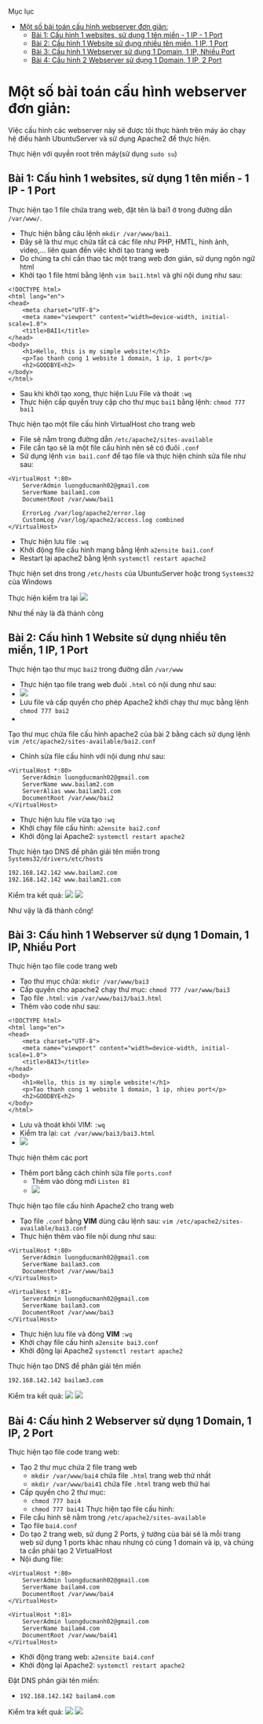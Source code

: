 Mục lục
- [Một số bài toán cấu hình webserver đơn giản:](#một-số-bài-toán-cấu-hình-webserver-đơn-giản)
  - [Bài 1: Cấu hình 1 websites, sử dụng 1 tên miền - 1 IP - 1 Port](#bài-1-cấu-hình-1-websites-sử-dụng-1-tên-miền---1-ip---1-port)
  - [Bài 2: Cấu hình 1 Website sử dụng nhiều tên miền, 1 IP, 1 Port](#bài-2-cấu-hình-1-website-sử-dụng-nhiều-tên-miền-1-ip-1-port)
  - [Bài 3: Cấu hình 1 Webserver sử dụng 1 Domain, 1 IP, Nhiều Port](#bài-3-cấu-hình-1-webserver-sử-dụng-1-domain-1-ip-nhiều-port)
  - [Bài 4: Cấu hình 2 Webserver sử dụng 1 Domain, 1 IP, 2 Port](#bài-4-cấu-hình-2-webserver-sử-dụng-1-domain-1-ip-2-port)

# Một số bài toán cấu hình webserver đơn giản:
Việc cấu hình các webserver này sẽ được tôi thực hành trên máy ảo chạy hệ điều hành UbuntuServer và sử dụng Apache2 để thực hiện. 

Thực hiện với quyền root trên máy(sử dụng `sudo su`)
## Bài 1: Cấu hình 1 websites, sử dụng 1 tên miền - 1 IP - 1 Port

Thực hiện tạo 1 file chứa trang web, đặt tên là bai1 ở trong đường dẫn `/var/www/`.
- Thực hiện bằng câu lệnh `mkdir /var/www/bai1`.
- Đây sẽ là thư mục chứa tất cả các file như PHP, HMTL, hình ảnh, video,... liên quan đến việc khởi tạo trang web
- Do chúng ta chỉ cần thao tác một trang web đơn giản, sử dụng ngôn ngữ html
- Khởi tạo 1 file html bằng lệnh `vim bai1.html` và ghi nội dung như sau:
```
<!DOCTYPE html>
<html lang="en">
<head>
    <meta charset="UTF-8">
    <meta name="viewport" content="width=device-width, initial-scale=1.0">
    <title>BAI1</title>
</head>
<body>
    <h1>Hello, this is my simple website!</h1>
    <p>Tao thanh cong 1 website 1 domain, 1 ip, 1 port</p>
    <h2>GOODBYE<h2>
</body>
</html>
```
- Sau khi khởi tạo xong, thực hiện Lưu File và thoát `:wq`
- Thực hiện cấp quyền truy cập cho thư mục `bai1` bằng lệnh: `chmod 777 bai1`

Thực hiện tạo một file cấu hình VirtualHost cho trang web
- File sẽ nằm trong đường dẫn `/etc/apache2/sites-available`
- File cần tạo sẽ là một file cấu hình nên sẽ có đuôi `.conf`
- Sử dụng lệnh `vim bai1.conf` để tạo file và thực hiện chỉnh sửa file như sau:
```
<VirtualHost *:80>
    ServerAdmin luongducmanh02@gmail.com
    ServerName bailam1.com
    DocumentRoot /var/www/bai1

    ErrorLog /var/log/apache2/error.log
    CustomLog /var/log/apache2/access.log combined
</VirtualHost>
```
- Thực hiện lưu file `:wq` 
- Khởi động file cấu hình mạng bằng lệnh `a2ensite bai1.conf`
- Restart lại apache2 bằng lệnh `systemctl restart apache2`

Thực hiện set dns trong `/etc/hosts` của UbuntuServer hoặc trong `Systems32` của Windows

Thực hiện kiểm tra lại 
![](/Anh/Screenshot_388.png)

Như thế này là đã thành công

## Bài 2: Cấu hình 1 Website sử dụng nhiều tên miền, 1 IP, 1 Port
Thực hiện tạo thư mục `bai2` trong đường dẫn `/var/www` 
- Thực hiện tạo file trang web đuôi `.html` có nội dung như sau:
- ![](/Anh/Screenshot_392.png)
- Lưu file và cấp quyền cho phép Apache2 khởi chạy thư mục bằng lệnh `chmod 777 bai2`
- 
Tạo thư mục chứa file cấu hình apache2 của bài 2 bằng cách sử dụng lệnh `vim /etc/apache2/sites-available/bai2.conf`
- Chỉnh sửa file cấu hình với nội dung như sau:
```
<VirtualHost *:80>
    ServerAdmin luongducmanh02@gmail.com
    ServerName www.bailam2.com
    ServerAlias www.bailam21.com
    DocumentRoot /var/www/bai2
</VirtualHost>
```
- Thực hiện lưu file vừa tạo `:wq`
- Khởi chạy file cấu hình: `a2ensite bai2.conf`
- Khởi động lại Apache2: `systemctl restart apache2`

Thực hiện tạo DNS để phân giải tên miền trong `Systems32/drivers/etc/hosts`
```
192.168.142.142 www.bailam2.com
192.168.142.142 www.bailam21.com
```
Kiểm tra kết quả:
![](/Anh/Screenshot_390.png)
![](/Anh/Screenshot_391.png)

Như vậy là đã thành công!

## Bài 3: Cấu hình 1 Webserver sử dụng 1 Domain, 1 IP, Nhiều Port

Thực hiện tạo file code trang web
- Tạo thư mục chứa: `mkdir /var/www/bai3`
- Cấp quyền cho apache2 chạy thư mục: `chmod 777 /var/www/bai3`
- Tạo file `.html`: `vim /var/www/bai3/bai3.html`
- Thêm vào code như sau:
```
<!DOCTYPE html>
<html lang="en">
<head>
    <meta charset="UTF-8">
    <meta name="viewport" content="width=device-width, initial-scale=1.0">
    <title>BAI3</title>
</head>
<body>
    <h1>Hello, this is my simple website!</h1>
    <p>Tao thanh cong 1 website 1 domain, 1 ip, nhieu port</p>
    <h2>GOODBYE<h2>
</body>
</html>
```
- Lưu và thoát khỏi VIM: `:wq`
- Kiểm tra lại: `cat /var/www/bai3/bai3.html`
- ![](/Anh/Screenshot_393.png)

Thực hiện thêm các port
- Thêm port bằng cách chỉnh sửa file `ports.conf`
  - Thêm vào dòng mới `Listen 81`
  - ![](/Anh/Screenshot_394.png)

Thực hiện tạo file cấu hình Apache2 cho trang web
- Tạo file `.conf` bằng **VIM** dùng câu lệnh sau: `vim /etc/apache2/sites-available/bai3.conf`
- Thực hiện thêm vào file nội dung như sau:
```
<VirtualHost *:80>
    ServerAdmin luongducmanh02@gmail.com
    ServerName bailam3.com
    DocumentRoot /var/www/bai3
</VirtualHost>

<VirtualHost *:81>
    ServerAdmin luongducmanh02@gmail.com
    ServerName bailam3.com
    DocumentRoot /var/www/bai3
</VirtualHost>
```
- Thực hiện lưu file và đóng **VIM** `:wq`
- Khởi chạy file cấu hình `a2ensite bai3.conf`
- Khởi động lại Apache2 `systemctl restart apache2`

Thực hiện tạo DNS để phân giải tên miền
```
192.168.142.142 bailam3.com
```

Kiểm tra kết quả:
![](/Anh/Screenshot_396.png)
![](/Anh/Screenshot_395.png)


## Bài 4: Cấu hình 2 Webserver sử dụng 1 Domain, 1 IP, 2 Port
Thực hiện tạo file code trang web:
- Tạo 2 thư mục chứa 2 file trang web
  - `mkdir /var/www/bai4` chứa file `.html` trang web thứ nhất
  - `mkdir /var/www/bai41` chứa file `.html` trang web thứ hai
- Cấp quyền cho 2 thư mục:
  - `chmod 777 bai4`
  - `chmod 777 bai41`
Thực hiện tạo file cấu hình:
- File cấu hình sẽ nằm trong `/etc/apache2/sites-available`
- Tạo file `bai4.conf`
- Do tạo 2 trang web, sử dụng 2 Ports, ý tưởng của bài sẽ là mỗi trang web sử dụng 1 ports khác nhau nhưng có cùng 1 domain và ip, và chúng ta cần phải tạo 2 VirtualHost
- Nội dung file:
```
<VirtualHost *:80>
    ServerAdmin luongducmanh02@gmail.com
    ServerName bailam4.com
    DocumentRoot /var/www/bai4
</VirtualHost>

<VirtualHost *:81>
    ServerAdmin luongducmanh02@gmail.com
    ServerName bailam4.com
    DocumentRoot /var/www/bai41
</VirtualHost>
``` 
- Khởi động trang web: `a2ensite bai4.conf`
- Khởi động lại Apache2: `systemctl restart apache2`

Đặt DNS phân giải tên miền:
- `192.168.142.142 bailam4.com`

Kiểm tra kết quả:
![](/Anh/Screenshot_397.png)
![](/Anh/Screenshot_398.png)


